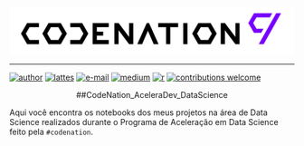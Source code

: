
<p align="center">
  <img src="/img/codenation_logo.png" >
</p>

---

[![author](https://img.shields.io/badge/autor-tsantunes-yellowgreen)](https://www.linkedin.com/in/tsantunes/)
[![lattes](https://img.shields.io/badge/lattes-tsantunes-lightgrey)](http://lattes.cnpq.br/4412029221635494)
[![e-mail](https://img.shields.io/badge/contact-e--mail-red)](tsantunes@gmail.com)
[![medium](https://img.shields.io/badge/blog-medium-success)](https://medium.com/@tsantunes)
[![r](https://img.shields.io/badge/r-R--4.0.0-informational)](https://cran.r-project.org/bin/windows/base/rtest.html)
[![contributions welcome](https://img.shields.io/badge/contributions-welcome-brightgreen.svg?style=flat)](https://github.com/tsantunes/CodeNation_AceleraDev_DataScience/issues)


<p align="center">
##CodeNation_AceleraDev_DataScience
</p>

Aqui você encontra os notebooks dos meus projetos na área de Data Science realizados durante o Programa de Aceleração em Data Science feito pela `#codenation`.





